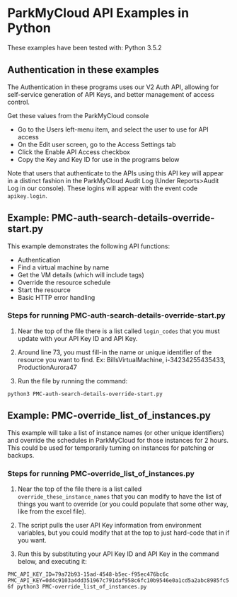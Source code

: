 # ParkMyCloud API Examples in Python

These examples have been tested with: Python 3.5.2

## Authentication in these examples

The Authentication in these programs uses our V2 Auth API, allowing for self-service generation of API Keys, and better management of access control.

Get these values from the ParkMyCloud console
- Go to the Users left-menu item, and select the user to use for API access
- On the Edit user screen, go to the Access Settings tab
- Click the Enable API Access checkbox
- Copy the Key and Key ID for use in the programs below

Note that users that authenticate to the APIs using this API key will appear in a distinct fashion in the ParkMyCloud Audit Log (Under Reports>Audit Log in our console). These logins will appear with the event code `apikey.login`.

## Example: PMC-auth-search-details-override-start.py

This example demonstrates the following API functions:
- Authentication
- Find a virtual machine by name
- Get the VM details (which will include tags)
- Override the resource schedule
- Start the resource
- Basic HTTP error handling

### Steps for running PMC-auth-search-details-override-start.py

1. Near the top of the file there is a list called `login_codes` that you must update with your API Key ID and API Key.

2. Around line 73, you must fill-in the name or unique identifier of the resource you want to find. Ex: BillsVirtualMachine, i-34234255435433, ProductionAurora47

3. Run the file by running the command:

```python3 PMC-auth-search-details-override-start.py```

## Example: PMC-override_list_of_instances.py

This example will take a list of instance names (or other unique identifiers) and override the schedules in ParkMyCloud for those instances for 2 hours. This could be used for temporarily turning on instances for patching or backups.

### Steps for running PMC-override_list_of_instances.py

1. Near the top of the file there is a list called `override_these_instance_names` that you can modify to have the list of things you want to override (or you could populate that some other way, like from the excel file).

2. The script pulls the user API Key information from environment variables, but you could modify that at the top to just hard-code that in if you want.

3. Run this by substituting your API Key ID and API Key in the command below, and executing it:

```PMC_API_KEY_ID=79a72b93-15ad-4548-b5ec-f95ec476bc6c PMC_API_KEY=0d4c9103a4dd351967c791daf958c6fc10b9546e0a1cd5a2abc8985fc56f python3 PMC-override_list_of_instances.py```

